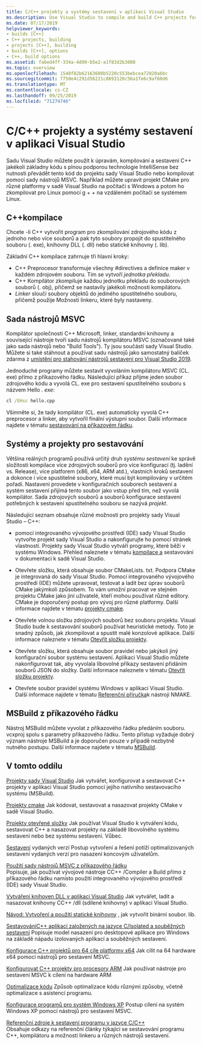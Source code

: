 ```yaml
---
title: C/C++ projekty a systémy sestavení v aplikaci Visual Studio
ms.description: Use Visual Studio to compile and build C++ projects for Windows, ARM or Linux based on any project system.
ms.date: 07/17/2019
helpviewer_keywords:
- builds [C++]
- C++ projects, building
- projects [C++], building
- builds [C++], options
- C++, build options
ms.assetid: fa6ed4ff-334a-4d99-b5e2-a1f83d2b3008
ms.topic: overview
ms.openlocfilehash: 1548f82b62163600b5220c553bebcea72020abbc
ms.sourcegitcommit: 7750e4c291d56221c8893120c56a1fe6c9af60d6
ms.translationtype: MT
ms.contentlocale: cs-CZ
ms.lasthandoff: 09/25/2019
ms.locfileid: "71274746"
---
```

# <a name="cc-projects-and-build-systems-in-visual-studio"></a>C/C++ projekty a systémy sestavení v aplikaci Visual Studio

Sadu Visual Studio můžete použít k úpravám, kompilování a sestavení C++ jakékoli základny kódu s plnou podporou technologie IntelliSense bez nutnosti převádět tento kód do projektu sady Visual Studio nebo kompilovat pomocí sady nástrojů MSVC. Například můžete upravit projekt CMake pro různé platformy v sadě Visual Studio na počítači s Windows a potom ho zkompilovat pro Linux pomocí g + + na vzdáleném počítači se systémem Linux.

## <a name="c-compilation"></a>C++kompilace

Chcete -li C++ vytvořit program pro zkompilování zdrojového kódu z jednoho nebo více souborů a pak tyto soubory propojit do spustitelného souboru (. exe), knihovny DLL (. dll) nebo statické knihovny (. lib). 

Základní C++ kompilace zahrnuje tři hlavní kroky:

- C++ Preprocesor transformuje všechny #directives a definice maker v každém zdrojovém souboru. Tím se vytvoří *jednotka překladu*.
- C++ Kompilátor zkompiluje každou jednotku překladu do souborových souborů (. obj), přičemž se nastavily jakékoli možnosti kompilátoru.
- *Linker* sloučí soubory objektů do jediného spustitelného souboru, přičemž použije Možnosti linkeru, které byly nastaveny. 

## <a name="the-msvc-toolset"></a>Sada nástrojů MSVC

Kompilátor společnosti C++ Microsoft, linker, standardní knihovny a související nástroje tvoří sadu nástrojů kompilátoru MSVC (označované také jako sada nástrojů nebo "Build Tools"). Ty jsou součástí sady Visual Studio. Můžete si také stáhnout a používat sadu nástrojů jako samostatný balíček zdarma z [umístění pro stahování nástrojů sestavení pro Visual Studio 2019](https://visualstudio.microsoft.com/downloads/#build-tools-for-visual-studio-2019).

Jednoduché programy můžete sestavit vyvoláním kompilátoru MSVC (CL. exe) přímo z příkazového řádku. Následující příkaz přijme jeden soubor zdrojového kódu a vyvolá CL. exe pro sestavení spustitelného souboru s názvem Hello *. exe*: 

```cmd
cl /EHsc hello.cpp
```
Všimněte si, že tady kompilátor (CL. exe) automaticky vyvolá C++ preprocesor a linker, aby vytvořil finální výstupní soubor.  Další informace najdete v tématu [sestavování na příkazovém řádku](building-on-the-command-line.md).

## <a name="build-systems-and-projects"></a>Systémy a projekty pro sestavování

Většina reálných programů používá určitý druh *systému sestavení* ke správě složitosti kompilace více zdrojových souborů pro více konfigurací (tj. ladění vs. Release), více platforem (x86, x64, ARM atd.), vlastních kroků sestavení a dokonce i více spustitelné soubory, které musí být kompilovány v určitém pořadí. Nastavení provedete v konfiguračních souborech sestavení a systém sestavení přijímá tento soubor jako vstup před tím, než vyvolá kompilátor. Sada zdrojových souborů a souborů konfigurace sestavení potřebných k sestavení spustitelného souboru se nazývá *projekt*. 

Následující seznam obsahuje různé možnosti pro projekty sady Visual Studio – C++:

- pomocí integrovaného vývojového prostředí (IDE) sady Visual Studio vytvořte projekt sady Visual Studio a nakonfigurujte ho pomocí stránek vlastností. Projekty sady Visual Studio vytváří programy, které běží v systému Windows. Přehled naleznete v tématu [kompilace a](/visualstudio/ide/compiling-and-building-in-visual-studio) sestavování v dokumentaci k sadě Visual Studio.

- Otevřete složku, která obsahuje soubor CMakeLists. txt. Podpora CMake je integrovaná do sady Visual Studio. Pomocí integrovaného vývojového prostředí (IDE) můžete upravovat, testovat a ladit bez úprav souborů CMake jakýmkoli způsobem. To vám umožní pracovat ve stejném projektu CMake jako jiní uživatelé, kteří mohou používat různé editory. CMake je doporučený postup pro vývoj pro různé platformy. Další informace najdete v tématu [projekty cmake](cmake-projects-in-visual-studio.md).
 
- Otevřete volnou složku zdrojových souborů bez souboru projektu. Visual Studio bude k sestavování souborů používat heuristické metody. Toto je snadný způsob, jak zkompilovat a spustit malé konzolové aplikace. Další informace naleznete v tématu [Otevřít složku projekty](open-folder-projects-cpp.md).

- Otevřete složku, která obsahuje soubor pravidel nebo jakýkoli jiný konfigurační soubor systému sestavení. Aplikaci Visual Studio můžete nakonfigurovat tak, aby vyvolala libovolné příkazy sestavení přidáním souborů JSON do složky. Další informace naleznete v tématu [Otevřít složku projekty](open-folder-projects-cpp.md).
 
- Otevřete soubor pravidel systému Windows v aplikaci Visual Studio. Další informace najdete v tématu [Referenční příručka](reference/nmake-reference.md)k nástroji NMAKE.

## <a name="msbuild-from-the-command-line"></a>MSBuild z příkazového řádku 

Nástroj MSBuild můžete vyvolat z příkazového řádku předáním souboru. vcxproj spolu s parametry příkazového řádku. Tento přístup vyžaduje dobrý význam nástroje MSBuild a je doporučen pouze v případě nezbytně nutného postupu. Další informace najdete v tématu [MSBuild](msbuild-visual-cpp.md).

## <a name="in-this-section"></a>V tomto oddílu

[Projekty sady Visual Studio](creating-and-managing-visual-cpp-projects.md) Jak vytvářet, konfigurovat a sestavovat C++ projekty v aplikaci Visual Studio pomocí jejího nativního sestavovacího systému (MSBuild).

[Projekty cmake](cmake-projects-in-visual-studio.md) Jak kódovat, sestavovat a nasazovat projekty CMake v sadě Visual Studio.

[Projekty otevřené složky](open-folder-projects-cpp.md) Jak používat Visual Studio k vytváření kódu, sestavovat C++ a nasazovat projekty na základě libovolného systému sestavení nebo bez systému sestavení. Vůbec. 

[Sestavení](release-builds.md) vydaných verzí Postup vytvoření a řešení potíží optimalizovaných sestavení vydaných verzí pro nasazení koncovým uživatelům.

[Použití sady nástrojů MSVC z příkazového řádku](building-on-the-command-line.md)<br/>
Popisuje, jak používat vývojové nástroje CC++ /Compiler a Build přímo z příkazového řádku namísto použití integrovaného vývojového prostředí (IDE) sady Visual Studio.

[Vytváření knihoven DLL v aplikaci Visual Studio](dlls-in-visual-cpp.md) Jak vytvářet, ladit a nasazovat knihovny CC++ /dll (sdílené knihovny) v aplikaci Visual Studio.

[Návod: Vytvoření a použití statické knihovny](walkthrough-creating-and-using-a-static-library-cpp.md) , jak vytvořit binární soubor. lib.

[SestavováníC++ aplikací založených na jazyce C/Isolated a souběžných sestavení](building-c-cpp-isolated-applications-and-side-by-side-assemblies.md) Popisuje model nasazení pro desktopové aplikace pro Windows na základě nápadu izolovaných aplikací a souběžných sestavení.

[Konfigurace C++ projektů pro 64 cíle platformy x64](configuring-programs-for-64-bit-visual-cpp.md) Jak cílit na 64 hardware x64 pomocí nástrojů pro sestavení MSVC.

[Konfigurovat C++ projekty pro procesory ARM](configuring-programs-for-arm-processors-visual-cpp.md) Jak používat nástroje pro sestavení MSVC k cílení na hardware ARM

[Optimalizace kódu](optimizing-your-code.md) Způsob optimalizace kódu různými způsoby, včetně optimalizace s asistencí programu.

[Konfigurace programů pro systém Windows XP](configuring-programs-for-windows-xp.md) Postup cílení na systém Windows XP pomocí nástrojů pro sestavení MSVC.

[Referenční zdroje k sestavení programu v jazyce C/C++](reference/c-cpp-building-reference.md)<br/>
Obsahuje odkazy na referenční články týkající se sestavování programu C++, kompilátoru a možností linkeru a různých nástrojů sestavení.
